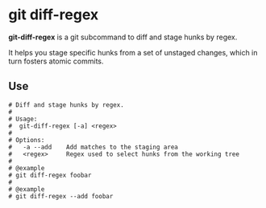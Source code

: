 # git diff-regex

**git-diff-regex** is a git subcommand to diff and stage hunks by regex.

It helps you stage specific hunks from a set of unstaged changes, which in turn fosters atomic commits.

## Use

```
# Diff and stage hunks by regex.
#
# Usage:
#  git-diff-regex [-a] <regex>
#
# Options:
#   -a --add    Add matches to the staging area
#   <regex>     Regex used to select hunks from the working tree
#
# @example
# git diff-regex foobar
#
# @example
# git diff-regex --add foobar
```
